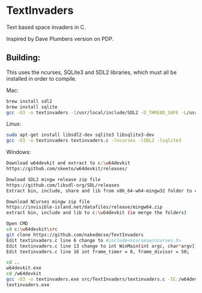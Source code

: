 # TextInvaders
Text based space invaders in C.

Inspired by Dave Plumbers version on PDP.

## Building:
This uses the ncurses, SQLite3 and SDL2 libraries, which must all be installed in order to compile.

Mac:
```bash
brew install sdl2
brew install sqlite
gcc -O3 -o textinvaders -I/usr/local/include/SDL2 -D_THREAD_SAFE -L/usr/local/lib textinvaders.c -lncurses -lSDL2 -lsqlite3
```

Linux:
```bash
sudo apt-get install libsdl2-dev sqlite3 libsqlite3-dev
gcc -O3 -o textinvaders textinvaders.c -lncurses -lSDL2 -lsqlite3
```

Windows:
```bash
Download w64devkit and extract to c:\w64devkit
https://github.com/skeeto/w64devkit/releases/

Dowload SDL2 mingw release zip file
https://github.com/libsdl-org/SDL/releases
Extract bin, include, share and lib from x86_64-w64-mingw32 folder to c:\w64devkit (ie merge the folders)

Download NCurses mingw zip file
https://invisible-island.net/datafiles/release/mingw64.zip
extract bin, include and lib to c:\w64devkit (ie merge the folders)

Open CMD
cd c:\w64devkit\src
git clone https://github.com/nakedmcse/TextInvaders
Edit textinvaders.c line 6 change to #include<ncursesw/ncurses.h>
Edit textinvaders.c line 13 change to int WinMain(int argc, char*argv[])
Edit textinvaders.c line 16 int frame_timer = 0, frame_divisor = 50;

cd ..
w64devkit.exe
cd /w64devkit
gcc -O3 -o textinvaders.exe src/TextInvaders/textinvaders.c -IC:/w64devkit/include -lncursesw -lSDL2
textinvaders.exe
```